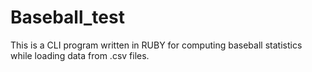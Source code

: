 Baseball_test
=============

This is a CLI program written in RUBY for computing baseball statistics while loading data from .csv files.
